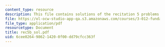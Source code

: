 ```yaml
---
content_type: resource
description: This file contains solutions of the recitation 5 problems.
file: https://ol-ocw-studio-app-qa.s3.amazonaws.com/courses/3-012-fundamentals-of-materials-science-fall-2005/6cee0264986214200f00dd79cfcc363f_rec5b_sol.pdf
file_type: application/pdf
resourcetype: Document
title: rec5b_sol.pdf
uid: 6cee0264-9862-1420-0f00-dd79cfcc363f
---
```

